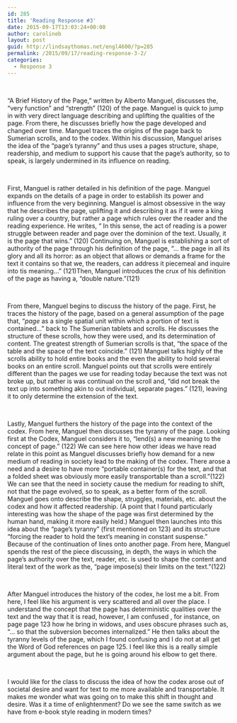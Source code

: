 ```yaml
---
id: 285
title: 'Reading Response #3'
date: 2015-09-17T13:03:24+00:00
author: carolineb
layout: post
guid: http://lindsaythomas.net/engl4600/?p=285
permalink: /2015/09/17/reading-response-3-2/
categories:
  - Response 3
---
```

&nbsp;

“A Brief History of the Page,” written by Alberto Manguel, discusses the, “very function” and “strength” (120) of the page. Manguel is quick to jump in with very direct language describing and uplifting the qualities of the page. From there, he discusses briefly how the page developed and changed over time. Manguel traces the origins of the page back to Sumerian scrolls, and to the codex. Within his discussion, Manguel arises the idea of the “page’s tyranny” and thus uses a pages structure, shape, readership, and medium to support his cause that the page’s authority, so to speak, is largely undermined in its influence on reading.

&nbsp;

First, Manguel is rather detailed in his definition of the page. Manguel expands on the details of a page in order to establish its power and influence from the very beginning. Manguel is almost obsessive in the way that he describes the page, uplifting it and describing it as if it were a king ruling over a country, but rather a page which rules over the reader and the reading experience. He writes, “ In this sense, the act of reading is a power struggle between reader and page over the dominion of the text. Usually, it is the page that wins.” (120) Continuing on, Manguel is establishing a sort of authority of the page through his definition of the page, “… the page in all its glory and all its horror: as an object that allows or demands a frame for the text it contains so that we, the readers, can address it piecemeal and inquire into tis meaning…” (121)Then, Manguel introduces the crux of his definition of the page as having a, “double nature.”(121)

&nbsp;

From there, Manguel begins to discuss the history of the page. First, he traces the history of the page, based on a general assumption of the page that, “_page_ as a single spatial unit within which a portion of text is contained…” back to The Sumerian tablets and scrolls. He discusses the structure of these scrolls, how they were used, and its determination of content. The greatest strength of Sumerian scrolls is that, “the space of the table and the space of the text coincide.” (121) Manguel talks highly of the scrolls ability to hold entire books and the even the ability to hold several books on an entire scroll. Manguel points out that scrolls were entirely different than the pages we use for reading today because the text was not broke up, but rather is was continual on the scroll and, “did not break the text up into something akin to out individual, separate pages.” (121), leaving it to only determine the extension of the text.

&nbsp;

Lastly, Manguel furthers the history of the page into the context of the codex. From here, Manguel then discusses the tyranny of the page. Looking first at the Codex, Manguel considers it to, “lend(s) a new meaning to the concept of page.” (122) We can see here how other ideas we have read relate in this point as Manguel discusses briefly how demand for a new medium of reading in society lead to the making of the codex. There arose a need and a desire to have more “portable container(s) for the text, and that a folded sheet was obviously more easily transportable than a scroll.”(122) We can see that the need in society cause the medium for reading to shift, not that the page evolved, so to speak, as a better form of the scroll. Manguel goes onto describe the shape, struggles, materials, etc. about the codex and how it affected readership. (A point that I found particularly interesting was how the shape of the page was first determined by the human hand, making it more easily held.) Manguel then launches into this idea about the “page’s tyranny” (first mentioned on 123) and its structure “forcing the reader to hold the text’s meaning in constant suspense.” Because of the continuation of lines onto another page. From here, Manguel spends the rest of the piece discussing, in depth, the ways in which the page’s authority over the text, reader, etc. is used to shape the content and literal text of the work as the, “page impose(s) their limits on the text.”(122)

&nbsp;

After Manguel introduces the history of the codex, he lost me a bit. From here, I feel like his argument is very scattered and all over the place. I understand the concept that the page has deterministic qualities over the text and the way that it is read, however, I am confused , for instance, on page page 123 how he bring in widows, and uses obscure phrases such as, “… so that the subversion becomes internalized.” He then talks about the tyranny levels of the page, which I found confusing and I do not at all get the Word of God references on page 125. I feel like this is a really simple argument about the page, but he is going around his elbow to get there.

&nbsp;

I would like for the class to discuss the idea of how the codex arose out of societal desire and want for text to me more available and transportable. It makes me wonder what was going on to make this shift in thought and desire. Was it a time of enlightenment? Do we see the same switch as we have from e-book style reading in modern times?